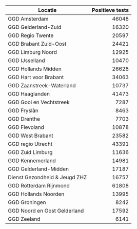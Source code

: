 | Locatie | Positieve tests |
|---------|----------------:|
| GGD Amsterdam                            | 46048 |
| GGD Gelderland-Zuid                      | 16320 |
| GGD Regio Twente                         | 20597 |
| GGD Brabant Zuid-Oost                    | 24421 |
| GGD Limburg Noord                        | 12925 |
| GGD IJsselland                           | 10470 |
| GGD Hollands Midden                      | 26628 |
| GGD Hart voor Brabant                    | 34063 |
| GGD Zaanstreek-Waterland                 | 10737 |
| GGD Haaglanden                           | 41473 |
| GGD Gooi en Vechtstreek                  |  7287 |
| GGD Fryslân                              |  8463 |
| GGD Drenthe                              |  7703 |
| GGD Flevoland                            | 10878 |
| GGD West Brabant                         | 23582 |
| GGD regio Utrecht                        | 43391 |
| GGD Zuid Limburg                         | 11636 |
| GGD Kennemerland                         | 14981 |
| GGD Gelderland-Midden                    | 17187 |
| Dienst Gezondheid & Jeugd ZHZ            | 16757 |
| GGD Rotterdam Rijnmond                   | 61808 |
| GGD Hollands Noorden                     | 13995 |
| GGD Groningen                            |  8242 |
| GGD Noord en Oost Gelderland             | 17592 |
| GGD Zeeland                              |  6141 |
